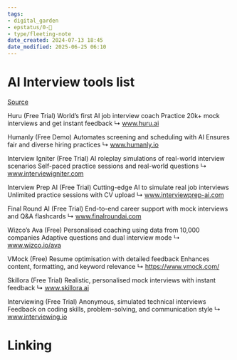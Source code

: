 ```yaml
---
tags: 
- digital_garden
- epstatus/0-🌰
- type/fleeting-note
date_created: 2024-07-13 18:45
date_modified: 2025-06-25 06:10
---
```

# AI Interview tools list

[Source](https://www.linkedin.com/posts/leonardrodman_most-people-fail-job-interviews-because-theyre-activity-7217890521036279808--vtC?utm_source=share&utm_medium=member_desktop)

Huru (Free Trial)
World’s first AI job interview coach
Practice 20k+ mock interviews and get instant feedback
↳ www.huru.ai

Humanly (Free Demo)
Automates screening and scheduling with AI
Ensures fair and diverse hiring practices
↳ www.humanly.io

Interview Igniter (Free Trial)
AI roleplay simulations of real-world interview scenarios
Self-paced practice sessions and real-world questions
↳ www.interviewigniter.com

Interview Prep AI (Free Trial)
Cutting-edge AI to simulate real job interviews
Unlimited practice sessions with CV upload
↳ www.interviewprep-ai.com

Final Round AI (Free Trial)
End-to-end career support with mock interviews and Q&A flashcards
↳ www.finalroundai.com

Wizco’s Ava (Free)
Personalised coaching using data from 10,000 companies
Adaptive questions and dual interview mode
↳ www.wizco.io/ava

VMock (Free)
Resume optimisation with detailed feedback
Enhances content, formatting, and keyword relevance
↳ https://www.vmock.com/

Skillora (Free Trial)
Realistic, personalised mock interviews with instant feedback
↳ www.skillora.ai

Interviewing (Free Trial)
Anonymous, simulated technical interviews
Feedback on coding skills, problem-solving, and communication style
↳ www.interviewing.io

# Linking